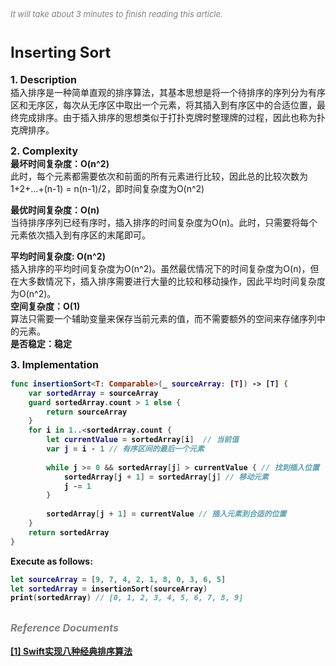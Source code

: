 
<font color=gray size=2>*It will take about 3 minutes to finish reading this article.*</font>

# **<font size=5>Inserting Sort</font>**
 
<strong><font size=3>1. Description</font></strong>  
插入排序是一种简单直观的排序算法，其基本思想是将一个待排序的序列分为有序区和无序区，每次从无序区中取出一个元素，将其插入到有序区中的合适位置，最终完成排序。由于插入排序的思想类似于打扑克牌时整理牌的过程，因此也称为扑克牌排序。

<strong><font size=3>2. Complexity</font> </strong>  
<strong>最坏时间复杂度：O(n^2)</strong>    
此时，每个元素都需要依次和前面的所有元素进行比较，因此总的比较次数为1+2+...+(n-1) = n(n-1)/2，即时间复杂度为O(n^2)

<strong>最优时间复杂度：O(n) </strong>   
当待排序序列已经有序时，插入排序的时间复杂度为O(n)。此时，只需要将每个元素依次插入到有序区的末尾即可。

<strong>平均时间复杂度: O(n^2) </strong>   
插入排序的平均时间复杂度为O(n^2)。虽然最优情况下的时间复杂度为O(n)，但在大多数情况下，插入排序需要进行大量的比较和移动操作，因此平均时间复杂度为O(n^2)。   
<strong>空间复杂度：O(1)</strong>   
算法只需要一个辅助变量来保存当前元素的值，而不需要额外的空间来存储序列中的元素。   
<strong>是否稳定：稳定<strong>

<strong><font size=3 >3. Implementation</font> </strong>  
```Swift 
func insertionSort<T: Comparable>(_ sourceArray: [T]) -> [T] {
    var sortedArray = sourceArray
    guard sortedArray.count > 1 else {
        return sourceArray
    }
    for i in 1..<sortedArray.count {
        let currentValue = sortedArray[i]  // 当前值
        var j = i - 1 // 有序区间的最后一个元素
        
        while j >= 0 && sortedArray[j] > currentValue { // 找到插入位置
            sortedArray[j + 1] = sortedArray[j] // 移动元素
            j -= 1
        }
        
        sortedArray[j + 1] = currentValue // 插入元素到合适的位置
    }
    return sortedArray
}
```
Execute as follows:
```Swift 
let sourceArray = [9, 7, 4, 2, 1, 8, 0, 3, 6, 5]
let sortedArray = insertionSort(sourceArray)
print(sortedArray) // [0, 1, 2, 3, 4, 5, 6, 7, 8, 9]
```

## **<font color=gray size=3 >*Reference Documents*</font>**
[[1] Swift实现八种经典排序算法](https://juejin.cn/post/6844903588754358280)   

